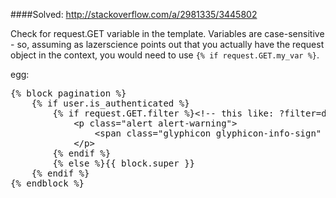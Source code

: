 ####Solved: http://stackoverflow.com/a/2981335/3445802

Check for request.GET variable in the template.
Variables are case-sensitive - so, assuming as lazerscience points out that you actually have the request 
object in the context, you would need to use  <code>{% if request.GET.my_var %}</code>.

egg:
<pre>
{% block pagination %}
	{% if user.is_authenticated %}
		{% if request.GET.filter %}&lt;!-- this like: ?filter=draft --&gt;
			&lt;p class=&quot;alert alert-warning&quot;&gt;
				&lt;span class=&quot;glyphicon glyphicon-info-sign&quot; aria-hidden=&quot;true&quot;&gt;&lt;/span&gt; Pagination disabled in Draft
			&lt;/p&gt;
		{% endif %}
		{% else %}{{ block.super }}
	{% endif %}
{% endblock %}
</pre>
